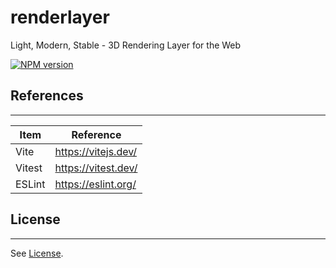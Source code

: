 # renderlayer

Light, Modern, Stable - 3D Rendering Layer for the Web

[![NPM version][npm-badge]][npm-url]

## References

---

| Item   | Reference           |
| ------ | ------------------- |
| Vite   | https://vitejs.dev/ |
| Vitest | https://vitest.dev/ |
| ESLint | https://eslint.org/ |

## License

---

See [License](LICENSE).

[npm-badge]: https://img.shields.io/npm/v/@renderlayer
[npm-url]: https://www.npmjs.com/package/@renderlayer
